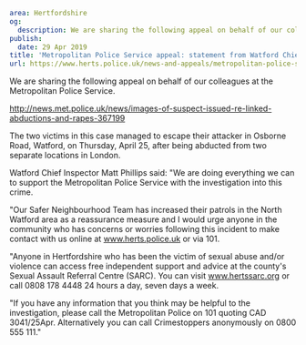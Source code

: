 ```yaml
area: Hertfordshire
og:
  description: We are sharing the following appeal on behalf of our colleagues at the Metropolitan Police Service.
publish:
  date: 29 Apr 2019
title: 'Metropolitan Police Service appeal: statement from Watford Chief Inspector'
url: https://www.herts.police.uk/news-and-appeals/metropolitan-police-service-appeal-statement-from-watford-chief-inspector
```

We are sharing the following appeal on behalf of our colleagues at the Metropolitan Police Service.

http://news.met.police.uk/news/images-of-suspect-issued-re-linked-abductions-and-rapes-367199

The two victims in this case managed to escape their attacker in Osborne Road, Watford, on Thursday, April 25, after being abducted from two separate locations in London.

Watford Chief Inspector Matt Phillips said: "We are doing everything we can to support the Metropolitan Police Service with the investigation into this crime.

"Our Safer Neighbourhood Team has increased their patrols in the North Watford area as a reassurance measure and I would urge anyone in the community who has concerns or worries following this incident to make contact with us online at www.herts.police.uk or via 101.

"Anyone in Hertfordshire who has been the victim of sexual abuse and/or violence can access free independent support and advice at the county's Sexual Assault Referral Centre (SARC). You can visit www.hertssarc.org or call 0808 178 4448 24 hours a day, seven days a week.

"If you have any information that you think may be helpful to the investigation, please call the Metropolitan Police on 101 quoting CAD 3041/25Apr. Alternatively you can call Crimestoppers anonymously on 0800 555 111."

